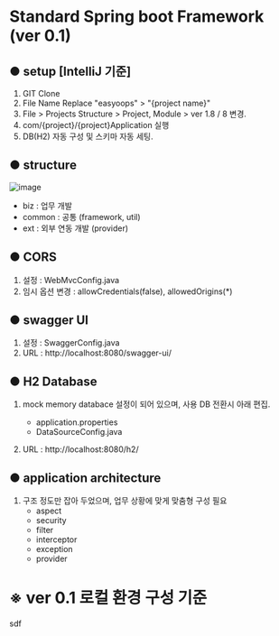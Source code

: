 # Standard Spring boot Framework (ver 0.1)

## ● setup [IntelliJ 기준]
1. GIT Clone
2. File Name Replace "easyoops" > "{project name}"
3. File > Projects Structure > Project, Module > ver 1.8 / 8 변경.
4. com/{project}/{project}Application 실행
5. DB(H2) 자동 구성 및 스키마 자동 세팅. 

## ● structure
![image](https://user-images.githubusercontent.com/13517312/170916737-aa3627dc-cc0b-4626-988a-b397589b7824.png)

- biz : 업무 개발
- common : 공통 (framework, util)
- ext : 외부 연동 개발 (provider)

## ● CORS 
1. 설정 : WebMvcConfig.java
2. 임시 옵션 변경 : allowCredentials(false), allowedOrigins(*)

## ● swagger UI
1. 설정 : SwaggerConfig.java
2. URL : http://localhost:8080/swagger-ui/

## ● H2 Database
1. mock memory databace 설정이 되어 있으며, 사용 DB 전환시 아래 편집.
   - application.properties
   - DataSourceConfig.java

2. URL : http://localhost:8080/h2/

## ● application architecture
1. 구조 정도만 잡아 두었으며, 업무 상황에 맞게 맞춤형 구성 필요
   - aspect
   - security
   - filter
   - interceptor
   - exception
   - provider

# ※ ver 0.1 로컬 환경 구성 기준
sdf
